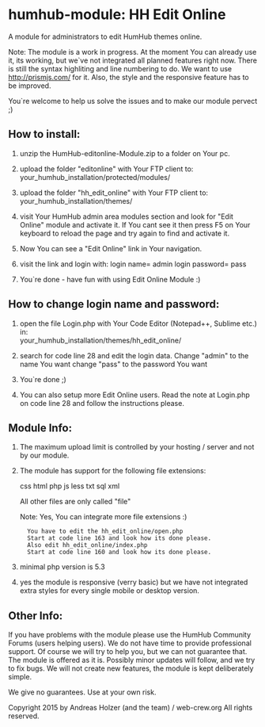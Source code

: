 humhub-module: HH Edit Online
=============================

A module for administrators to edit HumHub themes online.

Note: The module is a work in progress. At the moment You can already use it, its working, but we`ve not integrated all planned features right now. There is still the syntax highliting and line numbering to do. We want to use http://prismjs.com/ for it. Also, the style and the responsive feature has to be improved.

You`re welcome to help us solve the issues and to make our module pervect ;)


How to install:
---------------

1. unzip the HumHub-editonline-Module.zip to a folder on Your pc.

2. upload the folder "editonline" with Your FTP client to: your_humhub_installation/protected/modules/

3. upload the folder "hh_edit_online" with Your FTP client to: your_humhub_installation/themes/

4. visit Your HumHub admin area modules section and look for "Edit Online" module and activate it. 
   If You cant see it then press F5 on Your keyboard to reload the page and try again to find and activate it.

5. Now You can see a "Edit Online" link in Your navigation.

6. visit the link and login with: 
   login name= admin
   login password= pass

7. You`re done - have fun with using Edit Online Module :)



How to change login name and password:
--------------------------------------

1. open the file Login.php with Your Code Editor (Notepad++, Sublime etc.) in:  
   your_humhub_installation/themes/hh_edit_online/

2. search for code line 28 and edit the login data. 
   Change "admin" to the name You want 
   change "pass" to the password You want

3. You`re done ;)

4. You can also setup more Edit Online users. 
   Read the note at Login.php on code line 28 and follow the instructions please.



Module Info:
------------

1. The maximum upload limit is controlled by your hosting / server and not by our module.

2. The module has support for the following file extensions:
   
      css
      html
      php
      js
      less
      txt
      sql
      xml

   All other files are only called "file"

   Note: Yes, You can integrate more file extensions :)

         You have to edit the hh_edit_online/open.php 
         Start at code line 163 and look how its done please.
         Also edit hh_edit_online/index.php
         Start at code line 160 and look how its done please.

3. minimal php version is 5.3

4. yes the module is responsive (verry basic) but we have not integrated extra styles for every single mobile or desktop version.



Other Info:
-----------

If you have problems with the module please use the HumHub Community Forums (users helping users). 
We do not have time to provide professional support. Of course we will try to help you, but we can not guarantee that. 
The module is offered as it is. Possibly minor updates will follow, and we try to fix bugs. 
We will not create new features, the module is kept deliberately simple. 

We give no guarantees. Use at your own risk.


Copyright 2015 by Andreas Holzer (and the team) / web-crew.org  All rights reserved.
